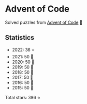 # Advent of Code

Solved puzzles from [Advent of Code](https://adventofcode.com) :christmas_tree:

## Statistics

- 2022: 36 :star:
- 2021: 50 :star2:
- 2020: 50 :star2:
- 2019: 50 :star2:
- 2018: 50 :star2:
- 2017: 50 :star2:
- 2016: 50 :star2:
- 2015: 50 :star2:

Total stars: 386 :star:
